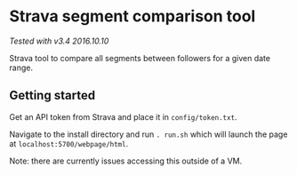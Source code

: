 # Strava segment comparison tool

_Tested with v3.4 2016.10.10_

Strava tool to compare all segments between followers for a given date range.

## Getting started

Get an API token from Strava and place it in `config/token.txt`.

Navigate to the install directory and run `. run.sh` which will launch the page
at `localhost:5700/webpage/html`.

Note: there are currently issues accessing this outside of a VM.
